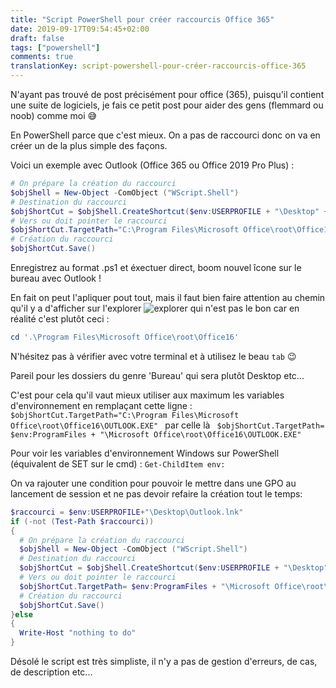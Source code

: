 ```yaml
---
title: "Script PowerShell pour créer raccourcis Office 365"
date: 2019-09-17T09:54:45+02:00
draft: false
tags: ["powershell"]
comments: true
translationKey: script-powershell-pour-créer-raccourcis-office-365
---
```


N'ayant pas trouvé de post précisément pour office (365), puisqu'il contient une suite de logiciels, je fais ce petit post pour aider des gens (flemmard ou noob) comme moi 😅

En PowerShell parce que c'est mieux. On a pas de raccourci donc on va en créer un de la plus simple des façons.

Voici un exemple avec Outlook (Office 365 ou Office 2019 Pro Plus) :

```PowerShell
# On prépare la création du raccourci
$objShell = New-Object -ComObject ("WScript.Shell")
# Destination du raccourci
$objShortCut = $objShell.CreateShortcut($env:USERPROFILE + "\Desktop" +"\Outlook.lnk")
# Vers ou doit pointer le raccourci
$objShortCut.TargetPath="C:\Program Files\Microsoft Office\root\Office16\OUTLOOK.EXE"
# Création du raccourci
$objShortCut.Save()
```
Enregistrez au format .ps1 et éxectuer direct, boom nouvel îcone sur le bureau avec Outlook !

En fait on peut l'apliquer pout tout, mais il faut bien faire attention au chemin qu'il y a d'afficher sur l'explorer
![explorer](/explorer-office.PNG)
qui n'est pas le bon car en réalité c'est plutôt ceci :
```PowerShell
cd '.\Program Files\Microsoft Office\root\Office16'
```
N'hésitez pas à vérifier avec votre terminal et à utilisez le beau `tab` 😉

Pareil pour les dossiers du genre 'Bureau' qui sera plutôt Desktop etc...

C'est pour cela qu'il vaut mieux utiliser aux maximum les variables d'environnement en remplaçant cette ligne : `$objShortCut.TargetPath="C:\Program Files\Microsoft Office\root\Office16\OUTLOOK.EXE"
` par celle là `  $objShortCut.TargetPath= $env:ProgramFiles + "\Microsoft Office\root\Office16\OUTLOOK.EXE"
`

Pour voir les variables d'environnement Windows sur PowerShell (équivalent de SET sur le cmd) : `Get-ChildItem env:`

On va rajouter une condition pour pouvoir le mettre dans une GPO au lancement de session et ne pas devoir refaire la création tout le temps:
```PowerShell
$raccourci = $env:USERPROFILE+"\Desktop\Outlook.lnk"
if (-not (Test-Path $raccourci))
{
  # On prépare la création du raccourci
  $objShell = New-Object -ComObject ("WScript.Shell")
  # Destination du raccourci
  $objShortCut = $objShell.CreateShortcut($env:USERPROFILE + "\Desktop" +"\Outlook.lnk")
  # Vers ou doit pointer le raccourci
  $objShortCut.TargetPath= $env:ProgramFiles + "\Microsoft Office\root\Office16\OUTLOOK.EXE"
  # Création du raccourci
  $objShortCut.Save()
}else
{
  Write-Host "nothing to do"
}
```

Désolé le script est très simpliste, il n'y a pas de gestion d'erreurs, de cas, de description etc...
